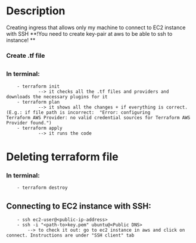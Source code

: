 # Description
Creating ingress that allows only my machine to connect to EC2 instance with SSH
**!You need to create key-pair at aws to be able to ssh to instance! **

### Create .tf file
## 
### In terminal:
        - terraform init    
                --> it checks all the .tf files and providers and downloads the necessary plugins for it
        - terraform plan
                --> it shows all the changes + if everything is correct. (E.g.: if file path is incorrect:  "Error: configuring         Terraform AWS Provider: no valid credential sources for Terraform AWS Provider found.")
        - terraform apply
                --> it runs the code

# Deleting terraform file
### In terminal:
        - terraform destroy

## Connecting to EC2 instance with SSH:
        - ssh ec2-user@<public-ip-address>
        - ssh -i "<path-to>key.pem" ubuntu@<Public DNS>
            --> to check it out: go to ec2 instance in aws and click on connect. Instructions are under "SSH client" tab
